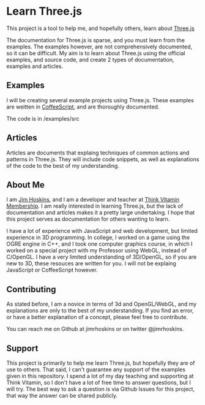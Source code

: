 # Learn Three.js

This project is a tool to help me, and hopefully others, learn about
[Three.js](https://github.com/mrdoob/three.js/)

The documentation for Three.js is sparse, and you must learn from
the examples. The examples however, are not comprehensively documented,
so it can be difficult. My aim is to learn about Three.js using the 
official examples, and source code, and create 2 types of documentation,
examples and articles.

## Examples

I will be creating several example projects using Three.js. These examples are
weitten in [CoffeeScript](http://jashkenas.github.com/coffee-script/), and are
thoroughly documented.

The code is in /examples/src

## Articles

Articles are documents that explaing techniques of common actions and patterns
in Three.js. They will include code snippets, as well as explanations of the code
to the best of my understanding.


## About Me

I am [Jim Hoskins](http://jimhoskins.com), and I am a developer and teacher at
[Think Vitamin Membership](http://membership.thinkvitamin.com). I am really 
interested in learning Three.js, but the lack of documentation and articles
makes it a pretty large undertaking. I hope that this project serves as 
documentation for others wanting to learn.

I have a lot of experience with JavaScript and web development, but limited 
experience in 3D programming. In college, I worked on a game using the OGRE
engine in C++, and I took one computer graphics course, in which I worked
on a special project with my Professor using WebGL, instead of C/OpenGL.
I have a very limited understanding of 3D/OpenGL, so if you are new to
3D, these resouces are written for you. I will not be explaing JavaScript
or CoffeeScript however.

## Contributing

As stated before, I am a novice in terms of 3d and OpenGL/WebGL, and my 
explanations are only to the best of my understanding. If you find an 
error, or have a better explanation of a concept, please feel free to 
contribute.

You can reach me on Github at jimrhoskins or on twitter @jimrhoskins.

## Support

This project is primarily to help me learn Three.js, but hopefully they 
are of use to others. That said, I can't guarantee any support of the
examples given in this repository. I spend a lot of my day teaching and 
supporting at Think Vitamin, so I don't have a lot of free time to answer
questions, but I will try. The best way to ask a question is via Github
Issues for this project, that way the answer can be shared publicly.
